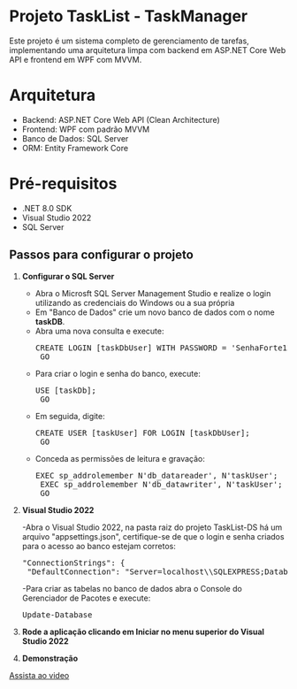 # Projeto TaskList - TaskManager
Este projeto é um sistema completo de gerenciamento de tarefas, implementando uma arquitetura limpa com backend em ASP.NET Core Web API e frontend em WPF com MVVM.

# Arquitetura
- Backend: ASP.NET Core Web API (Clean Architecture)
- Frontend: WPF com padrão MVVM
- Banco de Dados: SQL Server
- ORM: Entity Framework Core

# Pré-requisitos
- .NET 8.0 SDK
- Visual Studio 2022
- SQL Server

## Passos para configurar o projeto

1. **Configurar o SQL Server**

   - Abra o Microsft SQL Server Management Studio e realize o login utilizando as credenciais do Windows ou a sua própria
   - Em "Banco de Dados" crie um novo banco de dados com o nome **taskDB**.
   - Abra uma nova consulta e execute:
     <pre>CREATE LOGIN [taskDbUser] WITH PASSWORD = 'SenhaForte123!';
      GO</pre>
   - Para criar o login e senha do banco, execute:
     <pre>USE [taskDb];
      GO</pre>
   - Em seguida, digite:
     <pre>CREATE USER [taskUser] FOR LOGIN [taskDbUser];
      GO</pre>
   - Conceda as permissões de leitura e gravação:
     <pre>EXEC sp_addrolemember N'db_datareader', N'taskUser';
      EXEC sp_addrolemember N'db_datawriter', N'taskUser';
      GO</pre>
     
2. **Visual Studio 2022**

   -Abra o Visual Studio 2022, na pasta raiz do projeto TaskList-DS há um arquivo "appsettings.json", certifique-se de que o login e senha criados para o acesso ao banco estejam corretos:
   <pre>"ConnectionStrings": {
    "DefaultConnection": "Server=localhost\\SQLEXPRESS;Database=taskDB;User Id=taskUser;Password=SenhaForte123!;Trusted_Connection=True;TrustServerCertificate=True;},"
   </pre>

   -Para criar as tabelas no banco de dados abra o Console do Gerenciador de Pacotes e execute:
   <pre>Update-Database</pre>

3. **Rode a aplicação clicando em Iniciar no menu superior do Visual Studio 2022**


4. **Demonstração**

[Assista ao video](https://drive.google.com/file/d/1Mj1n0OulShRj6pDnb8bEopSc42nQUlEp/view?usp=sharing)







